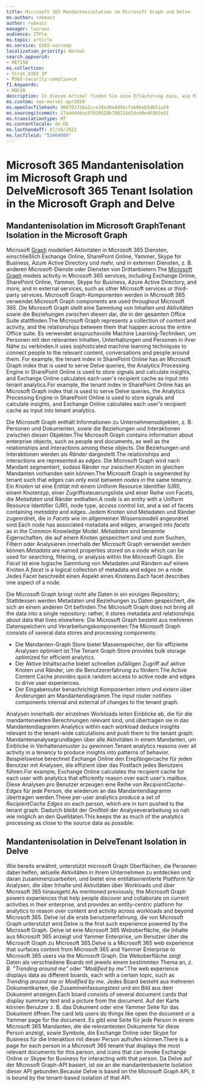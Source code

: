 ```yaml
---
title: Microsoft 365 Mandantenisolation im Microsoft Graph und Delve
ms.author: robmazz
author: robmazz
manager: laurawi
audience: ITPro
ms.topic: article
ms.service: O365-seccomp
localization_priority: Normal
search.appverid:
- MET150
ms.collection:
- Strat_O365_IP
- M365-security-compliance
f1.keywords:
- NOCSH
description: In diesem Artikel finden Sie eine Erläuterung dazu, wie Microsoft 365 Mandantenisolation im Office Graph und in Delve funktioniert.
ms.custom: seo-marvel-apr2020
ms.openlocfilehash: 966f02726a2cce18e30e4d5bc7ab0beb5db51a29
ms.sourcegitcommit: 27addd4dac07926528b788215d2dcd0e46301eb1
ms.translationtype: MT
ms.contentlocale: de-DE
ms.lasthandoff: 07/16/2021
ms.locfileid: "53464089"
---
```

# <a name="microsoft-365-tenant-isolation-in-the-microsoft-graph-and-delve"></a><span data-ttu-id="e4e9b-103">Microsoft 365 Mandantenisolation im Microsoft Graph und Delve</span><span class="sxs-lookup"><span data-stu-id="e4e9b-103">Microsoft 365 Tenant Isolation in the Microsoft Graph and Delve</span></span>

## <a name="tenant-isolation-in-the-microsoft-graph"></a><span data-ttu-id="e4e9b-104">Mandantenisolation im Microsoft Graph</span><span class="sxs-lookup"><span data-stu-id="e4e9b-104">Tenant Isolation in the Microsoft Graph</span></span>

<span data-ttu-id="e4e9b-105">Microsoft [Graph](https://developer.microsoft.com/graph) modelliert Aktivitäten in Microsoft 365 Diensten, einschließlich Exchange Online, SharePoint Online, Yammer, Skype for Business, Azure Active Directory und mehr, und in externen Diensten, z. B. anderen Microsoft-Dienste oder Diensten von Drittanbietern.</span><span class="sxs-lookup"><span data-stu-id="e4e9b-105">The [Microsoft Graph](https://developer.microsoft.com/graph) models activity in Microsoft 365 services, including Exchange Online, SharePoint Online, Yammer, Skype for Business, Azure Active Directory, and more, and in external services, such as other Microsoft services or third-party services.</span></span> <span data-ttu-id="e4e9b-106">Microsoft Graph-Komponenten werden in Microsoft 365 verwendet.</span><span class="sxs-lookup"><span data-stu-id="e4e9b-106">Microsoft Graph components are used throughout Microsoft 365.</span></span> <span data-ttu-id="e4e9b-107">Die Microsoft Graph stellt eine Sammlung von Inhalten und Aktivitäten sowie die Beziehungen zwischen diesen dar, die in der gesamten Office Suite stattfinden.</span><span class="sxs-lookup"><span data-stu-id="e4e9b-107">The Microsoft Graph represents a collection of content and activity, and the relationships between them that happen across the entire Office suite.</span></span> <span data-ttu-id="e4e9b-108">Es verwendet anspruchsvolle Machine Learning-Techniken, um Personen mit den relevanten Inhalten, Unterhaltungen und Personen in ihrer Nähe zu verbinden.</span><span class="sxs-lookup"><span data-stu-id="e4e9b-108">It uses sophisticated machine learning techniques to connect people to the relevant content, conversations and people around them.</span></span> <span data-ttu-id="e4e9b-109">For example, the tenant index in SharePoint Online has an Microsoft Graph index that is used to serve Delve queries, the Analytics Processing Engine in SharePoint Online is used to store signals and calculate insights, and Exchange Online calculates each user's recipient cache as input into tenant analytics.</span><span class="sxs-lookup"><span data-stu-id="e4e9b-109">For example, the tenant index in SharePoint Online has an Microsoft Graph index that is used to serve Delve queries, the Analytics Processing Engine in SharePoint Online is used to store signals and calculate insights, and Exchange Online calculates each user's recipient cache as input into tenant analytics.</span></span>

<span data-ttu-id="e4e9b-110">Die Microsoft Graph enthält Informationen zu Unternehmensobjekten, z. B. Personen und Dokumenten, sowie die Beziehungen und Interaktionen zwischen diesen Objekten.</span><span class="sxs-lookup"><span data-stu-id="e4e9b-110">The Microsoft Graph contains information about enterprise objects, such as people and documents, as well as the relationships and interactions among these objects.</span></span> <span data-ttu-id="e4e9b-111">Die Beziehungen und Interaktionen werden als *Ränder* dargestellt.</span><span class="sxs-lookup"><span data-stu-id="e4e9b-111">The relationships and interactions are represented as *edges*.</span></span> <span data-ttu-id="e4e9b-112">Die Microsoft Graph wird nach Mandant segmentiert, sodass Ränder nur zwischen *Knoten* im gleichen Mandanten vorhanden sein können.</span><span class="sxs-lookup"><span data-stu-id="e4e9b-112">The Microsoft Graph is segmented by tenant such that edges can only exist between *nodes* in the same tenancy.</span></span> <span data-ttu-id="e4e9b-113">Ein *Knoten* ist eine Entität mit einem Uniform Resource Identifier (URI), einem Knotentyp, einer Zugriffssteuerungsliste und einer Reihe von Facets, die *Metadaten* und Ränder enthalten.</span><span class="sxs-lookup"><span data-stu-id="e4e9b-113">A *node* is an entity with a Uniform Resource Identifier (URI), node type, access control list, and a set of facets containing *metadata* and edges.</span></span> <span data-ttu-id="e4e9b-114">Jedem Knoten sind Metadaten und Ränder zugeordnet, die in *Facets* wie im allgemeinen Wissensmodell angeordnet sind.</span><span class="sxs-lookup"><span data-stu-id="e4e9b-114">Each node has associated metadata and edges, arranged into *facets* as in the Common Knowledge Model.</span></span> <span data-ttu-id="e4e9b-115">*Metadaten* sind benannte Eigenschaften, die auf einem Knoten gespeichert sind und zum Suchen, Filtern oder Analysieren innerhalb der Microsoft Graph verwendet werden können.</span><span class="sxs-lookup"><span data-stu-id="e4e9b-115">*Metadata* are named properties stored on a node which can be used for searching, filtering, or analysis within the Microsoft Graph.</span></span> <span data-ttu-id="e4e9b-116">Ein *Facet* ist eine logische Sammlung von Metadaten und Rändern auf einem Knoten.</span><span class="sxs-lookup"><span data-stu-id="e4e9b-116">A *facet* is a logical collection of metadata and edges on a node.</span></span> <span data-ttu-id="e4e9b-117">Jedes Facet beschreibt einen Aspekt eines Knotens.</span><span class="sxs-lookup"><span data-stu-id="e4e9b-117">Each facet describes one aspect of a node.</span></span> 

<span data-ttu-id="e4e9b-118">Die Microsoft Graph bringt nicht alle Daten in ein einziges Repository; Stattdessen werden Metadaten und Beziehungen zu Daten gespeichert, die sich an einem anderen Ort befinden.</span><span class="sxs-lookup"><span data-stu-id="e4e9b-118">The Microsoft Graph does not bring all the data into a single repository; rather, it stores metadata and relationships about data that lives elsewhere.</span></span> <span data-ttu-id="e4e9b-119">Die Microsoft Graph besteht aus mehreren Datenspeichern und Verarbeitungskomponenten:</span><span class="sxs-lookup"><span data-stu-id="e4e9b-119">The Microsoft Graph consists of several data stores and processing components:</span></span>

- <span data-ttu-id="e4e9b-120">Die Mandanten-Graph Store bietet Massenspeicher, der für effiziente Analysen optimiert ist.</span><span class="sxs-lookup"><span data-stu-id="e4e9b-120">The Tenant Graph Store provides bulk storage optimized for efficient analytics.</span></span>
- <span data-ttu-id="e4e9b-121">Der Aktive Inhaltscache bietet schnellen zufälligen Zugriff auf aktive Knoten und Ränder, um die Benutzererfahrung zu fördern.</span><span class="sxs-lookup"><span data-stu-id="e4e9b-121">The Active Content Cache provides quick random access to active node and edges to drive user experiences.</span></span>
- <span data-ttu-id="e4e9b-122">Der Eingaberouter benachrichtigt Komponenten intern und extern über Änderungen am Mandantendiagramm.</span><span class="sxs-lookup"><span data-stu-id="e4e9b-122">The input router notifies components internal and external of changes to the tenant graph.</span></span>

<span data-ttu-id="e4e9b-123">Analysen innerhalb der einzelnen Workloads leiten Einblicke ab, die für die mandantenweiten Berechnungen relevant sind, und übertragen sie in das Mandantendiagramm.</span><span class="sxs-lookup"><span data-stu-id="e4e9b-123">Analytics within each workload deduce insights relevant to the tenant-wide calculations and push them to the tenant graph.</span></span> <span data-ttu-id="e4e9b-124">Mandantenanalysegrundlagen über alle Aktivitäten in einem Mandanten, um Einblicke in Verhaltensmuster zu gewinnen.</span><span class="sxs-lookup"><span data-stu-id="e4e9b-124">Tenant analytics reasons over all activity in a tenancy to produce insights into patterns of behavior.</span></span> <span data-ttu-id="e4e9b-125">Beispielsweise berechnet Exchange Online den Empfängercache für jeden Benutzer mit Analysen, die effizient über das Postfach jedes Benutzers führen.</span><span class="sxs-lookup"><span data-stu-id="e4e9b-125">For example, Exchange Online calculates the recipient cache for each user with analytics that efficiently reason over each user's mailbox.</span></span> <span data-ttu-id="e4e9b-126">Diese Analysen pro Benutzer erzeugen eine Reihe von *RecipientCache-Edges* für jede Person, die wiederum an das Mandantendiagramm übertragen werden.</span><span class="sxs-lookup"><span data-stu-id="e4e9b-126">These per-user analytics produce a set of *RecipientCache Edges* on each person, which are in turn pushed to the tenant graph.</span></span> <span data-ttu-id="e4e9b-127">Dadurch bleibt der Großteil der Analyseverarbeitung so nah wie möglich an den Quelldaten.</span><span class="sxs-lookup"><span data-stu-id="e4e9b-127">This keeps the as much of the analytics processing as close to the source data as possible.</span></span>

## <a name="tenant-isolation-in-delve"></a><span data-ttu-id="e4e9b-128">Mandantenisolation in Delve</span><span class="sxs-lookup"><span data-stu-id="e4e9b-128">Tenant Isolation in Delve</span></span>

<span data-ttu-id="e4e9b-129">Wie bereits erwähnt, unterstützt microsoft Graph Oberflächen, die Personen dabei helfen, aktuelle Aktivitäten in ihrem Unternehmen zu entdecken und daran zusammenzuarbeiten, und bietet eine entitätsorientierte Plattform für Analysen, die über Inhalte und Aktivitäten über Workloads und über Microsoft 365 hinausgeht.</span><span class="sxs-lookup"><span data-stu-id="e4e9b-129">As mentioned previously, the Microsoft Graph powers experiences that help people discover and collaborate on current activities in their enterprise, and provides an entity-centric platform for analytics to reason over content and activity across workloads and beyond Microsoft 365.</span></span> <span data-ttu-id="e4e9b-130">Delve ist die erste benutzererfahrung, die von Microsoft Graph unterstützt wird.</span><span class="sxs-lookup"><span data-stu-id="e4e9b-130">Delve is the first such experience powered by the Microsoft Graph.</span></span>
<span data-ttu-id="e4e9b-131">Delve ist eine Microsoft 365 Weboberfläche, die Inhalte aus Microsoft 365 anzeigt und Yammer Enterprise, um Benutzer über die Microsoft Graph zu Microsoft 365.</span><span class="sxs-lookup"><span data-stu-id="e4e9b-131">Delve is a Microsoft 365 web experience that surfaces content from Microsoft 365 and Yammer Enterprise to Microsoft 365 users via the Microsoft Graph.</span></span> <span data-ttu-id="e4e9b-132">Die Weboberfläche zeigt Daten als verschiedene Boards mit jeweils einem bestimmten Thema an, *z. B. "Trending around me"* oder *"Modified by me".*</span><span class="sxs-lookup"><span data-stu-id="e4e9b-132">The web experience displays data as different boards, each with a certain topic, such as *Trending around me* or *Modified by me*.</span></span> <span data-ttu-id="e4e9b-133">Jedes Board besteht aus mehreren Dokumentkarten, die Zusammenfassungstext und ein Bild aus dem Dokument anzeigen.</span><span class="sxs-lookup"><span data-stu-id="e4e9b-133">Each board consists of several document cards that display summary text and a picture from the document.</span></span> <span data-ttu-id="e4e9b-134">Auf der Karte können Benutzer z. B. das Dokument oder eine Yammer Seite für das Dokument öffnen.</span><span class="sxs-lookup"><span data-stu-id="e4e9b-134">The card lets users do things like open the document or a Yammer page for the document.</span></span> <span data-ttu-id="e4e9b-135">Es gibt eine Seite für jede Person in einem Microsoft 365 Mandanten, die die relevantesten Dokumente für diese Person anzeigt, sowie Symbole, die Exchange Online oder Skype for Business für die Interaktion mit dieser Person aufrufen können.</span><span class="sxs-lookup"><span data-stu-id="e4e9b-135">There is a page for each person in a Microsoft 365 tenant that displays the most relevant documents for this person, and icons that can invoke Exchange Online or Skype for Business for interacting with that person.</span></span> <span data-ttu-id="e4e9b-136">Da Delve auf der Microsoft Graph-API basiert, ist sie an die mandantenbasierte Isolation dieser API gebunden.</span><span class="sxs-lookup"><span data-stu-id="e4e9b-136">Because Delve is based on the Microsoft Graph API, it is bound by the tenant-based isolation of that API.</span></span>